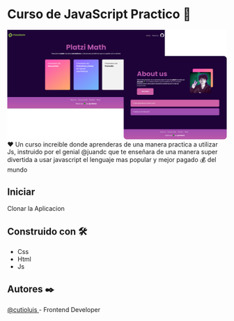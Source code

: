 # Curso de JavaScript Practico 💚
[![Platzi Math](https://raw.githubusercontent.com/cutioluis/platzi-JsPractico/master/assets/banner.png "Platzi Math")](https://raw.githubusercontent.com/cutioluis/platzi-JsPractico/master/assets/banner.png "Platzi Math")
❤ Un curso increible donde aprenderas de una manera practica a utilizar Js, instruido por el genial @juandc que te enseñara de una manera super divertida a usar javascript el lenguaje mas popular y mejor pagado 💰 del mundo 

## Iniciar
Clonar la Aplicacion 

## Construido con  🛠️
- Css
- Html
- Js

## Autores ✒️
[@cutioluis ](https://github.com/cutioluis "@cutioluis ") - Frontend Developer
